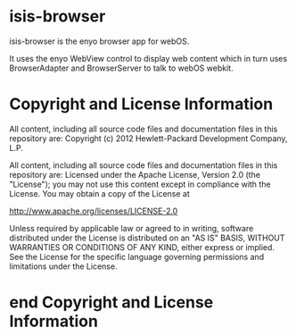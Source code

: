 isis-browser 
============

isis-browser is the enyo browser app for webOS. 

It uses the enyo WebView control to display web content which in turn
uses BrowserAdapter and BrowserServer to talk to webOS webkit.

# Copyright and License Information

All content, including all source code files and documentation files in this repository are: 
 Copyright (c) 2012 Hewlett-Packard Development Company, L.P.

All content, including all source code files and documentation files in this repository are:
Licensed under the Apache License, Version 2.0 (the "License");
you may not use this content except in compliance with the License.
You may obtain a copy of the License at

http://www.apache.org/licenses/LICENSE-2.0

Unless required by applicable law or agreed to in writing, software
distributed under the License is distributed on an "AS IS" BASIS,
WITHOUT WARRANTIES OR CONDITIONS OF ANY KIND, either express or implied.
See the License for the specific language governing permissions and
limitations under the License.

# end Copyright and License Information
